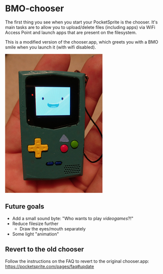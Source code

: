 # BMO-chooser

The first thing you see when you start your PocketSprite is the chooser. It's main tasks are to allow you to upload/delete files (including apps) via WiFi Access Point and launch apps that are present on the filesystem.

This is a modified version of the chooser.app, which greets you with a BMO smile when you launch it (with wifi disabled).

![Hello!  I am BMO!](bmo.png)

## Future goals
* Add a small sound byte: "Who wants to play *videogames*?!"
* Reduce filesize further
  * Draw the eyes/mouth separately
* Some light "animation"

## Revert to the old chooser
Follow the instructions on the FAQ to revert to the original chooser.app: https://pocketsprite.com/pages/faq#update
